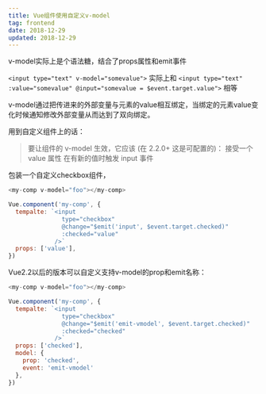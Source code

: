 ```yaml
---
title: Vue组件使用自定义v-model
tag: frontend
date: 2018-12-29
updated: 2018-12-29
---
```


v-model实际上是个语法糖，结合了props属性和emit事件

`<input type="text" v-model="somevalue">`
实际上和
`<input type="text" :value="somevalue" @input="somevalue = $event.target.value">`
相等

v-model通过把传进来的外部变量与元素的value相互绑定，当绑定的元素value变化时候通知修改外部变量从而达到了双向绑定。

用到自定义组件上的话：

>要让组件的 v-model 生效，它应该 (在 2.2.0+ 这是可配置的)：
>接受一个 value 属性
>在有新的值时触发 input 事件

包装一个自定义checkbox组件，
```javascript
<my-comp v-model="foo"></my-comp>

Vue.component('my-comp', {
  tempalte: `<input 
               type="checkbox"
               @change="$emit('input', $event.target.checked)"
               :checked="value"
             />`
  props: ['value'],
})
```



Vue2.2以后的版本可以自定义支持v-model的prop和emit名称：
```javascript
<my-comp v-model="foo"></my-comp>

Vue.component('my-comp', {
  tempalte: `<input 
               type="checkbox"
               @change="$emit('emit-vmodel', $event.target.checked)"
               :checked="checked"
             />`
  props: ['checked'],
  model: {
    prop: 'checked',
    event: 'emit-vmodel'
  },
})
```
